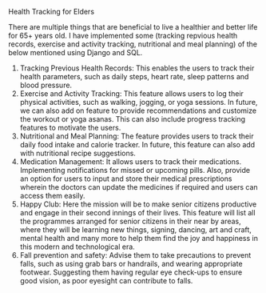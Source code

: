 Health Tracking for Elders

There are multiple things that are beneficial to live a healthier and better life for 65+ years old. I have implemented some (tracking repvious health records, exercise and activity tracking, nutritional and meal planning) of the below mentioned using Django and SQL. 

1) Tracking Previous Health Records: 
   This enables the users to track their health parameters, such as daily steps, heart rate, sleep patterns and blood pressure.
2) Exercise and Activity Tracking:
   This feature allows users to log their physical activities, such as walking, jogging, or yoga sessions. In future, we can also add on feature to provide recommendations and customize the workout or yoga asanas. This can also include progress tracking features to motivate the users.
3) Nutritional and Meal Planning:
   The feature provides users to track their daily food intake and calorie tracker. In future, this feature can also add with nutritional recipe suggestions. 
4) Medication Management: 
   It allows users to track their medications. Implementing notifications for missed or upcoming pills. Also, provide an option for users to input and store their medical prescriptions wherein the doctors can update the medicines if required and users can access them easily.
5) Happy Club:
   Here the mission will be to make senior citizens productive and engage in their second innings of their lives. This feature will list all the programmes arranged for senior citizens in their near by areas, where they will be learning new things, signing, dancing, art and craft, mental health and many more to help them find the joy and happiness in this modern and technological era.
6) Fall prevention and safety: 
   Advise them to take precautions to prevent falls, such as using grab bars or handrails, and wearing appropriate footwear. Suggesting them having regular eye check-ups to ensure good vision, as poor eyesight can contribute to falls.
   
   
   
